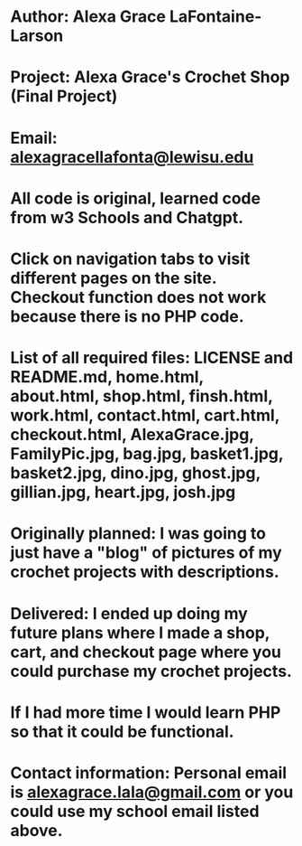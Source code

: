 # Author: Alexa Grace LaFontaine-Larson
# Project: Alexa Grace's Crochet Shop (Final Project)
# Email: alexagracellafonta@lewisu.edu
# All code is original, learned code from w3 Schools and Chatgpt.
# Click on navigation tabs to visit different pages on the site. Checkout function does not work because there is no PHP code. 
# List of all required files: LICENSE and README.md, home.html, about.html, shop.html, finsh.html, work.html, contact.html, cart.html, checkout.html, AlexaGrace.jpg, FamilyPic.jpg, bag.jpg, basket1.jpg, basket2.jpg, dino.jpg, ghost.jpg, gillian.jpg, heart.jpg, josh.jpg
# Originally planned: I was going to just have a "blog" of pictures of my crochet projects with descriptions. 
# Delivered: I ended up doing my future plans where I made a shop, cart, and checkout page where you could purchase my crochet projects. 
# If I had more time I would learn PHP so that it could be functional. 
# Contact information: Personal email is alexagrace.lala@gmail.com or you could use my school email listed above. 
